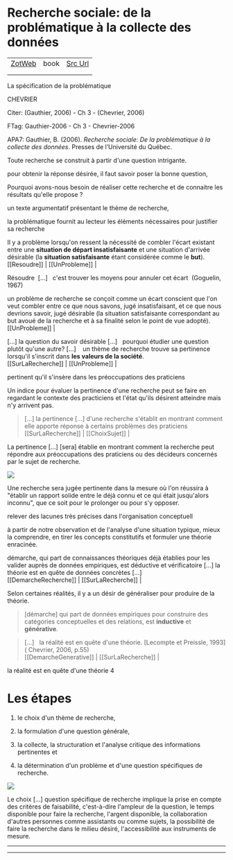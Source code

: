 
# Recherche sociale: de la problématique à la collecte des données
|       |       |       |
|  ---  |  ---  |  ---  |
|   [ZotWeb](http://zotero.org/users/180474/items/TYBPU2N9)    | book      | [Src Url](undefined)      |
|       |       |       |
|       |       |       |

La spécification de la problématique



CHEVRIER

  

Citer: (Gauthier, 2006) - Ch 3 - (Chevrier, 2006)

FTag: Gauthier-2006 - Ch 3 - Chevrier-2006

APA7: Gauthier, B. (2006). _Recherche sociale: De la problématique à la collecte des données_. Presses de l’Université du Québec.



Toute recherche se construit à partir d'une question intrigante.



pour obtenir la réponse désirée, il faut savoir poser la bonne question,



Pourquoi avons-nous besoin de réaliser cette recherche et de connaitre les résultats qu'elle propose ?



un texte argumentatif présentant le thème de recherche,



la problématique fournit au lecteur les éléments nécessaires pour justifier sa recherche



Il y a problème lorsqu'on ressent la nécessité de combler l'écart existant entre une **situation de départ insatisfaisante** et une situation d'arrivée désirable (la **situation satisfaisante** étant considérée comme le **but**).  
  [[Resoudre]] | [[UnProbleme]] | 



Résoudre  [...]   c'est trouver les moyens pour annuler cet écart  (Goguelin, 1967)



un problème de recherche se conçoit comme un écart conscient que l'on veut combler entre ce que nous savons, jugé insatisfaisant, et ce que nous devrions savoir, jugé désirable (la situation satisfaisante correspondant au but avoué de la recherche et à sa finalité selon le point de vue adopté).  
  [[UnProbleme]] | 



 [...] la question du savoir désirable [...]   pourquoi étudier une question plutôt qu'une autre? [...]    un thème de recherche trouve sa pertinence lorsqu'il s'inscrit dans **les valeurs de la société**.  
  [[SurLaRecherche]] | [[UnProbleme]] | 



pertinent qu'il s'insère dans les préoccupations des praticiens



Un indice pour évaluer la pertinence d'une recherche peut se faire en regardant le contexte des practiciens et l'état qu'ils désirent atteindre mais n'y arrivent pas.

> [...] la pertinence [...] d'une recherche s'établit en montrant comment elle apporte réponse à certains problèmes des praticiens  
  [[SurLaRecherche]] | [[ChoixSujet]] | 



La pertinence [...] [sera] établie en montrant comment la recherche peut répondre aux préoccupations des praticiens ou des décideurs concernés par le sujet de recherche.





![](12FazTHPwkfGVLhiEQfa.png)



Une recherche sera jugée pertinente dans la mesure où l'on réussira à  "établir un rapport solide entre le déjà connu et ce qui était jusqu'alors inconnu", que ce soit pour le prolonger ou pour s'y opposer.



relever des lacunes très précises dans l'organisation conceptuell



à partir de notre observation et de l'analyse d'une situation typique, mieux la comprendre, en tirer les concepts constitutifs et formuler une théorie enracinée.



démarche, qui part de connaissances théoriques déjà établies pour les valider auprès de données empiriques, est déductive et vérificatoire [...] la théorie est en quête de données concrètes [...]   
  [[DemarcheRecherche]] | [[SurLaRecherche]] | 



Selon certaines réalités, il y a un désir de généraliser pour produire de la théorie.

  

> [démarche] qui part de données empiriques pour construire des catégories conceptuelles et des relations, est **inductive** et **générative**.

> [...]   la réalité est en quête d'une théorie. [Lecompte et Preissle, 1993]( Chevrier, 2006, p.55)  
  [[DemarcheGenerative]] | [[SurLaRecherche]] | 



la réalité est en quête d'une théorie 4



Les étapes
==========



1) le choix d'un thème de recherche,



2) la formulation d'une question générale,



3) la collecte, la structuration et l'analyse critique des informations pertinentes et



4) la détermination d'un problème et d'une question spécifiques de recherche.





![](12WxFNkun2T4rbejKPqn.png)



Le choix [...] question spécifique de recherche implique la prise en compte des critères de faisabilité, c'est-à-dire l'ampleur de la question, le temps disponible pour faire la recherche, l'argent disponible, la collaboration d'autres personnes comme assistants ou comme sujets, la possibilité de faire la recherche dans le milieu désiré, l'accessibilité aux instruments de mesure.






----

----

